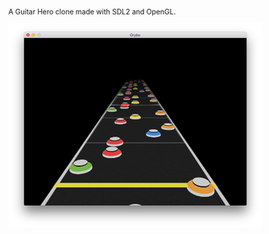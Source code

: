 A Guitar Hero clone made with SDL2 and OpenGL.

![Grybo](https://raw.githubusercontent.com/CFelipe/grybo/master/screenshot.png "Grybo")
